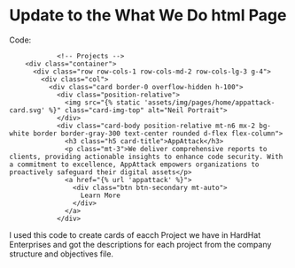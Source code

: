 # Update to the What We Do html Page

<!-- Image -->

Code: 
```
            <!-- Projects -->
    <div class="container">
      <div class="row row-cols-1 row-cols-md-2 row-cols-lg-3 g-4">
        <div class="col">
          <div class="card border-0 overflow-hidden h-100">
            <div class="position-relative">
              <img src="{% static 'assets/img/pages/home/appattack-card.svg' %}" class="card-img-top" alt="Neil Portrait">
            </div>  
            <div class="card-body position-relative mt-n6 mx-2 bg-white border border-gray-300 text-center rounded d-flex flex-column">
              <h3 class="h5 card-title">AppAttack</h3>
              <p class="mt-3">We deliver comprehensive reports to clients, providing actionable insights to enhance code security. With a commitment to excellence, AppAttack empowers organizations to proactively safeguard their digital assets</p>
              <a href="{% url 'appattack' %}">
                <div class="btn btn-secondary mt-auto">
                  Learn More
                </div>
              </a>
            </div>
```

I used this code to create cards of eacch Project we have in HardHat Enterprises and got the descriptions for each project from the company structure and objectives file.